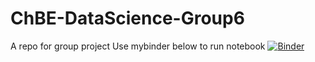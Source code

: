 # ChBE-DataScience-Group6
A repo for group project
Use mybinder below to run notebook
[![Binder](https://mybinder.org/badge_logo.svg)](https://mybinder.org/v2/gh/yship1002/ChBE-DataScience-Group6/HEAD)
